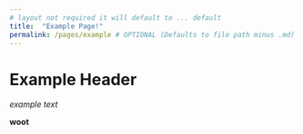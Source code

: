 ```yaml
---
# layout not required it will default to ... default
title:  "Example Page!"
permalink: /pages/example # OPTIONAL (Defaults to file path minus .md)
---
```


# Example Header

_example text_

**woot**
